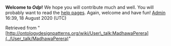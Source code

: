 __Welcome to _Odp_!__ We hope you will contribute much and well. 
You will probably want to read the [help pages](http://ontologydesignpatterns.org/wiki/Help:Contents "Help:Contents"). Again, welcome and have fun! [Admin](../User/ValentinaPresutti "User:ValentinaPresutti") 16:39, 18 August 2020 (UTC)





Retrieved from "[http://ontologydesignpatterns.org/wiki/User\_talk:MadhawaPerera](../User_talk/MadhawaPerera)"